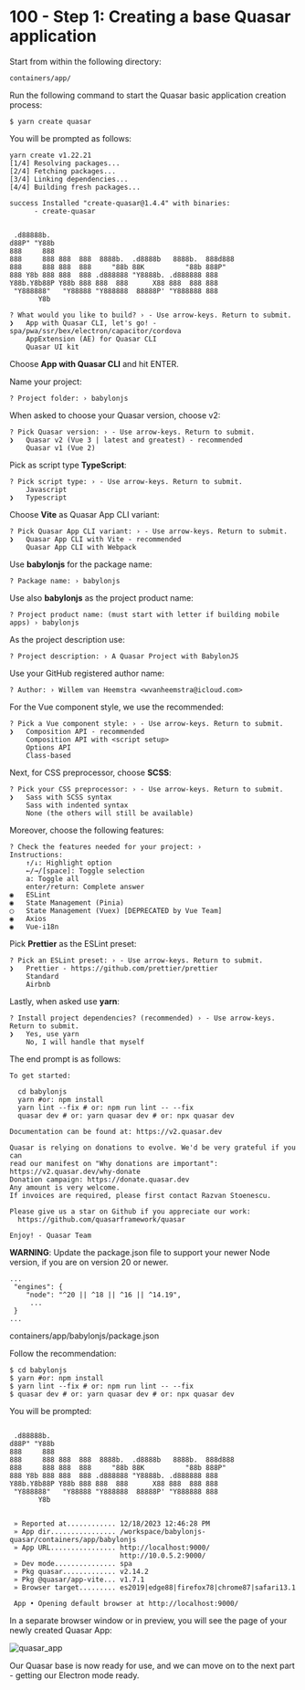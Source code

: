 # 100 - Step 1: Creating a base Quasar application

Start from within the following directory:

```containers/app/```

Run the following command to start the Quasar basic application creation process:

```
$ yarn create quasar
```

You will be prompted as follows:

```
yarn create v1.22.21
[1/4] Resolving packages...
[2/4] Fetching packages...
[3/4] Linking dependencies...
[4/4] Building fresh packages...

success Installed "create-quasar@1.4.4" with binaries:
      - create-quasar


 .d88888b.
d88P" "Y88b
888     888
888     888 888  888  8888b.  .d8888b   8888b.  888d888
888     888 888  888     "88b 88K          "88b 888P"
888 Y8b 888 888  888 .d888888 "Y8888b. .d888888 888
Y88b.Y8b88P Y88b 888 888  888      X88 888  888 888
 "Y888888"   "Y88888 "Y888888  88888P' "Y888888 888
       Y8b

? What would you like to build? › - Use arrow-keys. Return to submit.
❯   App with Quasar CLI, let's go! - spa/pwa/ssr/bex/electron/capacitor/cordova
    AppExtension (AE) for Quasar CLI
    Quasar UI kit
```

Choose **App with Quasar CLI** and hit ENTER.

Name your project:

```
? Project folder: › babylonjs
```

When asked to choose your Quasar version, choose v2:

```
? Pick Quasar version: › - Use arrow-keys. Return to submit.
❯   Quasar v2 (Vue 3 | latest and greatest) - recommended
    Quasar v1 (Vue 2)
```

Pick as script type **TypeScript**:

```
? Pick script type: › - Use arrow-keys. Return to submit.
    Javascript
❯   Typescript
```

Choose **Vite** as Quasar App CLI variant:

```
? Pick Quasar App CLI variant: › - Use arrow-keys. Return to submit.
❯   Quasar App CLI with Vite - recommended
    Quasar App CLI with Webpack
```

Use **babylonjs** for the package name:

```
? Package name: › babylonjs
```

Use also **babylonjs** as the project product name:

```
? Project product name: (must start with letter if building mobile apps) › babylonjs
```

As the project description use:

```
? Project description: › A Quasar Project with BabylonJS
```

Use your GitHub registered author name:

```
? Author: › Willem van Heemstra <wvanheemstra@icloud.com>
```

For the Vue component style, we use the recommended:

```
? Pick a Vue component style: › - Use arrow-keys. Return to submit.
❯   Composition API - recommended
    Composition API with <script setup>
    Options API
    Class-based
```

Next, for CSS preprocessor, choose **SCSS**:

```
? Pick your CSS preprocessor: › - Use arrow-keys. Return to submit.
❯   Sass with SCSS syntax
    Sass with indented syntax
    None (the others will still be available)
```

Moreover, choose the following features:

```
? Check the features needed for your project: ›  
Instructions:
    ↑/↓: Highlight option
    ←/→/[space]: Toggle selection
    a: Toggle all
    enter/return: Complete answer
◉   ESLint
◉   State Management (Pinia)
◯   State Management (Vuex) [DEPRECATED by Vue Team]
◉   Axios
◉   Vue-i18n
```

Pick **Prettier** as the ESLint preset:

```
? Pick an ESLint preset: › - Use arrow-keys. Return to submit.
❯   Prettier - https://github.com/prettier/prettier
    Standard
    Airbnb
```

Lastly, when asked use **yarn**:

```
? Install project dependencies? (recommended) › - Use arrow-keys. Return to submit.
❯   Yes, use yarn
    No, I will handle that myself
```

The end prompt is as follows:

```
To get started:

  cd babylonjs
  yarn #or: npm install
  yarn lint --fix # or: npm run lint -- --fix
  quasar dev # or: yarn quasar dev # or: npx quasar dev

Documentation can be found at: https://v2.quasar.dev

Quasar is relying on donations to evolve. We'd be very grateful if you can
read our manifest on "Why donations are important": https://v2.quasar.dev/why-donate
Donation campaign: https://donate.quasar.dev
Any amount is very welcome.
If invoices are required, please first contact Razvan Stoenescu.

Please give us a star on Github if you appreciate our work:
  https://github.com/quasarframework/quasar

Enjoy! - Quasar Team
```

**WARNING**: Update the package.json file to support your newer Node version, if you are on version 20 or newer.

```
...
 "engines": {
    "node": "^20 || ^18 || ^16 || ^14.19",
     ...
 }    
...
```
containers/app/babylonjs/package.json

Follow the recommendation:
```
$ cd babylonjs
$ yarn #or: npm install
$ yarn lint --fix # or: npm run lint -- --fix
$ quasar dev # or: yarn quasar dev # or: npx quasar dev
```

You will be prompted:

```

 .d88888b.
d88P" "Y88b
888     888
888     888 888  888  8888b.  .d8888b   8888b.  888d888
888     888 888  888     "88b 88K          "88b 888P"
888 Y8b 888 888  888 .d888888 "Y8888b. .d888888 888
Y88b.Y8b88P Y88b 888 888  888      X88 888  888 888
 "Y888888"   "Y88888 "Y888888  88888P' "Y888888 888
       Y8b


 » Reported at............ 12/18/2023 12:46:28 PM
 » App dir................ /workspace/babylonjs-quasar/containers/app/babylonjs
 » App URL................ http://localhost:9000/
                           http://10.0.5.2:9000/
 » Dev mode............... spa
 » Pkg quasar............. v2.14.2
 » Pkg @quasar/app-vite... v1.7.1
 » Browser target......... es2019|edge88|firefox78|chrome87|safari13.1

 App • Opening default browser at http://localhost:9000/
```

In a separate browser window or in preview, you will see the page of your newly created Quasar App:

![quasar_app](https://github.com/vanHeemstraSystems/babylonjs-quasar/assets/1499433/70953934-edbb-4af6-85fe-05b158241596)

Our Quasar base is now ready for use, and we can move on to the next part - getting our Electron mode ready.